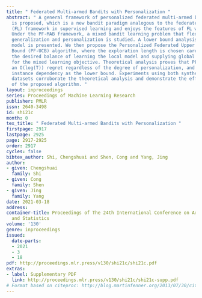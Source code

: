 ```yaml
---
title: " Federated Multi-armed Bandits with Personalization "
abstract: " A general framework of personalized federated multi-armed bandits (PF-MAB)
  is proposed, which is a new bandit paradigm analogous to the federated learning
  (FL) framework in supervised learning and enjoys the features of FL with personalization.
  Under the PF-MAB framework, a mixed bandit learning problem that flexibly balances
  generalization and personalization is studied. A lower bound analysis for the mixed
  model is presented. We then propose the Personalized Federated Upper Confidence
  Bound (PF-UCB) algorithm, where the exploration length is chosen carefully to achieve
  the desired balance of learning the local model and supplying global information
  for the mixed learning objective. Theoretical analysis proves that PF-UCB achieves
  an O(log(T)) regret regardless of the degree of personalization, and has a similar
  instance dependency as the lower bound. Experiments using both synthetic and real-world
  datasets corroborate the theoretical analysis and demonstrate the effectiveness
  of the proposed algorithm. "
layout: inproceedings
series: Proceedings of Machine Learning Research
publisher: PMLR
issn: 2640-3498
id: shi21c
month: 0
tex_title: " Federated Multi-armed Bandits with Personalization "
firstpage: 2917
lastpage: 2925
page: 2917-2925
order: 2917
cycles: false
bibtex_author: Shi, Chengshuai and Shen, Cong and Yang, Jing
author:
- given: Chengshuai
  family: Shi
- given: Cong
  family: Shen
- given: Jing
  family: Yang
date: 2021-03-18
address: 
container-title: Proceedings of The 24th International Conference on Artificial Intelligence
  and Statistics
volume: '130'
genre: inproceedings
issued:
  date-parts:
  - 2021
  - 3
  - 18
pdf: http://proceedings.mlr.press/v130/shi21c/shi21c.pdf
extras:
- label: Supplementary PDF
  link: http://proceedings.mlr.press/v130/shi21c/shi21c-supp.pdf
# Format based on citeproc: http://blog.martinfenner.org/2013/07/30/citeproc-yaml-for-bibliographies/
---
```

